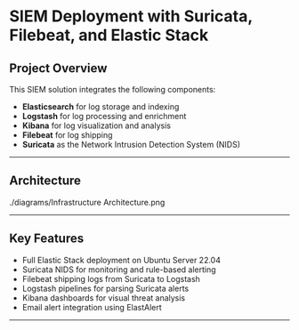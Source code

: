 # SIEM Deployment with Suricata, Filebeat, and Elastic Stack

## Project Overview

This SIEM solution integrates the following components:

- **Elasticsearch** for log storage and indexing  
- **Logstash** for log processing and enrichment  
- **Kibana** for log visualization and analysis  
- **Filebeat** for log shipping  
- **Suricata** as the Network Intrusion Detection System (NIDS)

---

## Architecture

./diagrams/Infrastructure Architecture.png

---

## Key Features

- Full Elastic Stack deployment on Ubuntu Server 22.04
- Suricata NIDS for monitoring and rule-based alerting
- Filebeat shipping logs from Suricata to Logstash
- Logstash pipelines for parsing Suricata alerts
- Kibana dashboards for visual threat analysis
- Email alert integration using ElastAlert

---
